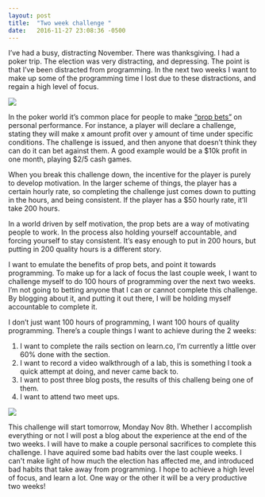 ```yaml
---
layout: post
title:  "Two week challenge "
date:   2016-11-27 23:08:36 -0500
---
```





I’ve had a busy, distracting November. There was thanksgiving. I had a poker trip. The election was very distracting, and depressing. The point is that I’ve been distracted from programming. In the next two weeks I want to make up some of the programming time I lost due to these distractions, and regain a high level of focus. 

![](http://i.imgur.com/d3tjRfN.jpg?1)

In the poker world it’s common place for people to make [“prop bets”](https://theringer.com/jason-mercier-world-series-of-poker-three-bracelets-309f6886491a#.c5xpqkenn) on personal performance. For instance, a player will declare a challenge, stating they will make x amount profit over y amount of time under specific conditions. The challenge is issued, and then anyone that doesn’t think they can do it can bet against them. A good example would be a $10k profit in one month, playing $2/5 cash games. 

When you break this challenge down, the incentive for the player is purely to develop motivation. In the larger scheme of things, the player has a certain hourly rate, so completing the challenge just comes down to putting in the hours, and being consistent. If the player has a $50 hourly rate, it’ll take 200 hours. 

In a world driven by self motivation, the prop bets are a way of motivating people to work. In the process also holding yourself accountable, and forcing yourself to stay consistent. It’s easy enough to put in 200 hours, but putting in 200 quality hours is a different story. 

I want to emulate the benefits of prop bets, and point it towards programming. To make up for a lack of focus the last couple week, I want to challenge myself to do 100 hours of programming over the next two weeks. I’m not going to betting anyone that I can or cannot complete this challenge. By blogging about it, and putting it out there, I will be holding myself accountable to complete it. 

I don’t just want 100 hours of programming, I want 100 hours of quality programming. There’s a couple things I want to achieve during the 2 weeks: 
1) I want to complete the rails section on learn.co, I’m currently a little over 60% done with the section. 
2)  I want to record a video walkthrough of a lab, this is something I took a quick attempt at doing, and never came back to. 
3) I want to post three blog posts, the results of this challeng being one of them.  
4) I want to attend two meet ups.

![](http://i2.kym-cdn.com/photos/images/newsfeed/000/177/486/tumblr_lrp6hz6Bxd1qjuciho2_500.gif)

This challenge will start tomorrow, Monday Nov 8th. Whether I accomplish everything or not I will post a blog about the experience at the end of the two weeks. I will have to make a couple personal sacrifices to complete this challenge. I have aquired some bad habits over the last couple weeks. I can't make light of how much the election has affected me, and introduced bad habits that take away from programming. I hope to achieve a high level of focus, and learn a lot. One way or the other it will be a very productive two weeks!
